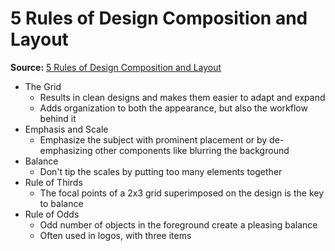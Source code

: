 # 5 Rules of Design Composition and Layout
**Source:** [5 Rules of Design Composition and Layout](https://99designs.com/blog/tips/design-composition-and-layout/#:~:text=The%205%20rules%20of%20design%20composition%20and%20layout,the%20eye%20to%20focal%20point.%20Via%20Freshinnet.%20)

- The Grid
	- Results in clean designs and makes them easier to adapt and expand
	- Adds organization to both the appearance, but also the workflow behind it
- Emphasis and Scale
	- Emphasize the subject with prominent placement or by de-emphasizing other components like blurring the background
- Balance
	- Don't tip the scales by putting too many elements together
- Rule of Thirds
	- The focal points of a 2x3 grid superimposed on the design is the key to balance
- Rule of Odds
	- Odd number of objects in the foreground create a pleasing balance
	- Often used in logos, with three items
